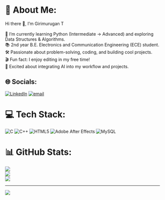 # 💫 About Me:
Hi there 👋, I’m Girimurugan T<br><br>🌱 I’m currently learning Python (Intermediate → Advanced) and exploring Data Structures & Algorithms.<br>📚 2nd year B.E. Electronics and Communication Engineering (ECE) student.<br>🛠️ Passionate about problem-solving, coding, and building cool projects.<br>🎬 Fun fact: I enjoy editing in my free time!<br>🤖 Excited about integrating AI into my workflow and projects.


## 🌐 Socials:
[![LinkedIn](https://img.shields.io/badge/LinkedIn-%230077B5.svg?logo=linkedin&logoColor=white)](https://www.linkedin.com/in/girimurugan-t/) [![email](https://img.shields.io/badge/Email-D14836?logo=gmail&logoColor=white)](mailto:girimuruganece@gmail.com) 

# 💻 Tech Stack:
![C](https://img.shields.io/badge/c-%2300599C.svg?style=plastic&logo=c&logoColor=white) ![C++](https://img.shields.io/badge/c++-%2300599C.svg?style=plastic&logo=c%2B%2B&logoColor=white) ![HTML5](https://img.shields.io/badge/html5-%23E34F26.svg?style=plastic&logo=html5&logoColor=white) ![Adobe After Effects](https://img.shields.io/badge/Adobe%20After%20Effects-9999FF.svg?style=plastic&logo=Adobe%20After%20Effects&logoColor=white) ![MySQL](https://img.shields.io/badge/mysql-4479A1.svg?style=plastic&logo=mysql&logoColor=white)
# 📊 GitHub Stats:
![](https://github-readme-stats.vercel.app/api?username=Giri77707&theme=dark&hide_border=false&include_all_commits=false&count_private=false)<br/>
![](https://nirzak-streak-stats.vercel.app/?user=Giri77707&theme=dark&hide_border=false)<br/>
![](https://github-readme-stats.vercel.app/api/top-langs/?username=Giri77707&theme=dark&hide_border=false&include_all_commits=false&count_private=false&layout=compact)

---
[![](https://visitcount.itsvg.in/api?id=Giri77707&icon=0&color=0)](https://visitcount.itsvg.in)

<!-- Proudly created with GPRM ( https://gprm.itsvg.in ) -->
